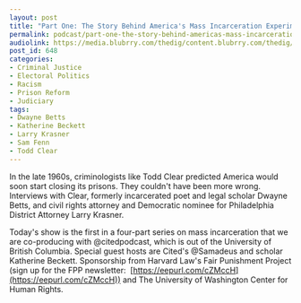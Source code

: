 ```yaml
---
layout: post
title: "Part One: The Story Behind America's Mass Incarceration Experiment"
permalink: podcast/part-one-the-story-behind-americas-mass-incarceration-experiment/
audiolink: https://media.blubrry.com/thedig/content.blubrry.com/thedig/Dig-Cited-MassInOne.mp3
post_id: 648
categories: 
- Criminal Justice
- Electoral Politics
- Racism
- Prison Reform
- Judiciary
tags: 
- Dwayne Betts
- Katherine Beckett
- Larry Krasner
- Sam Fenn
- Todd Clear
---
```


In the late 1960s, criminologists like Todd Clear predicted America would soon start closing its prisons. They couldn't have been more wrong. Interviews with Clear, formerly incarcerated poet and legal scholar Dwayne Betts, and civil rights attorney and Democratic nominee for Philadelphia District Attorney Larry Krasner.



Today's show is the first in a four-part series on mass incarceration that we are co-producing with @citedpodcast, which is out of the University of British Columbia. Special guest hosts are Cited's @Samadeus and scholar Katherine Beckett. Sponsorship from Harvard Law's Fair Punishment Project (sign up for the FPP newsletter: 
[https://eepurl.com/cZMccH](https://eepurl.com/cZMccH)) and The University of Washington Center for Human Rights.
